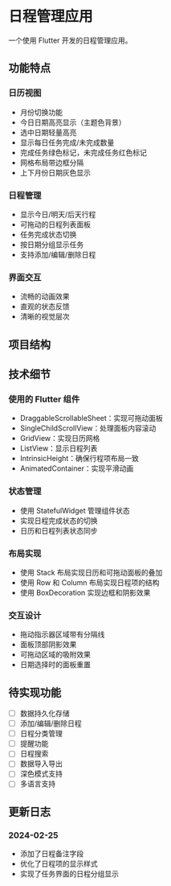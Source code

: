 # 日程管理应用

一个使用 Flutter 开发的日程管理应用。

## 功能特点

### 日历视图
- 月份切换功能
- 今日日期高亮显示（主题色背景）
- 选中日期轻量高亮
- 显示每日任务完成/未完成数量
- 完成任务绿色标记，未完成任务红色标记
- 网格布局带边框分隔
- 上下月份日期灰色显示

### 日程管理
- 显示今日/明天/后天行程
- 可拖动的日程列表面板
- 任务完成状态切换
- 按日期分组显示任务
- 支持添加/编辑/删除日程

### 界面交互
- 流畅的动画效果
- 直观的状态反馈
- 清晰的视觉层次

## 项目结构

## 技术细节

### 使用的 Flutter 组件
- DraggableScrollableSheet：实现可拖动面板
- SingleChildScrollView：处理面板内容滚动
- GridView：实现日历网格
- ListView：显示日程列表
- IntrinsicHeight：确保行程项布局一致
- AnimatedContainer：实现平滑动画

### 状态管理
- 使用 StatefulWidget 管理组件状态
- 实现日程完成状态的切换
- 日历和日程列表状态同步

### 布局实现
- 使用 Stack 布局实现日历和可拖动面板的叠加
- 使用 Row 和 Column 布局实现日程项的结构
- 使用 BoxDecoration 实现边框和阴影效果

### 交互设计
- 拖动指示器区域带有分隔线
- 面板顶部阴影效果
- 可拖动区域的吸附效果
- 日期选择时的面板重置

## 待实现功能
- [ ] 数据持久化存储
- [ ] 添加/编辑/删除日程
- [ ] 日程分类管理
- [ ] 提醒功能
- [ ] 日程搜索
- [ ] 数据导入导出
- [ ] 深色模式支持
- [ ] 多语言支持

## 更新日志

### 2024-02-25
- 添加了日程备注字段
- 优化了日程项的显示样式
- 实现了任务界面的日程分组显示
